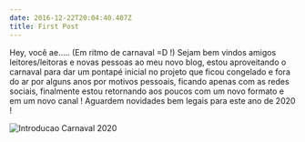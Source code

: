 ```yaml
---
date: 2016-12-22T20:04:40.407Z
title: First Post
---
```

Hey, você ae..... (Em ritmo de carnaval  =D !) Sejam bem vindos amigos leitores/leitoras e novas pessoas ao meu novo blog, estou aproveitando o carnaval para dar um pontapé inicial no projeto que ficou congelado e fora do ar por alguns anos por motivos pessoais, ficando apenas com as redes sociais, finalmente estou retornando aos poucos com um novo formato e em um novo canal ! Aguardem novidades bem legais para este ano de 2020 !


![Introducao Carnaval 2020](carna2020.jpg)
